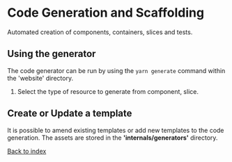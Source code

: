 # Code Generation and Scaffolding

Automated creation of components, containers, slices and tests.

## Using the generator

The code generator can be run by using the `yarn generate` command within the 'website' directory.

1. Select the type of resource to generate from component, slice.

## Create or Update a template

It is possible to amend existing templates or add new templates to the code generation. The assets are stored in the **'internals/generators'** directory.

[Back to index](../README.md)
